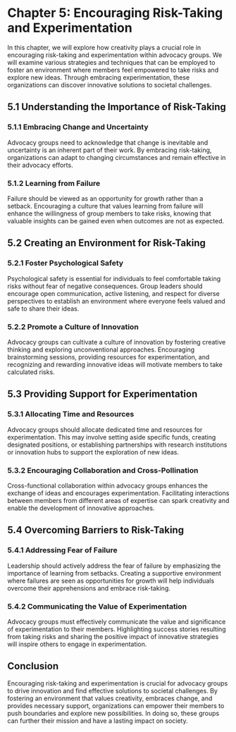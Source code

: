 Chapter 5: Encouraging Risk-Taking and Experimentation
======================================================

In this chapter, we will explore how creativity plays a crucial role in encouraging risk-taking and experimentation within advocacy groups. We will examine various strategies and techniques that can be employed to foster an environment where members feel empowered to take risks and explore new ideas. Through embracing experimentation, these organizations can discover innovative solutions to societal challenges.

5.1 Understanding the Importance of Risk-Taking
-----------------------------------------------

### 5.1.1 Embracing Change and Uncertainty

Advocacy groups need to acknowledge that change is inevitable and uncertainty is an inherent part of their work. By embracing risk-taking, organizations can adapt to changing circumstances and remain effective in their advocacy efforts.

### 5.1.2 Learning from Failure

Failure should be viewed as an opportunity for growth rather than a setback. Encouraging a culture that values learning from failure will enhance the willingness of group members to take risks, knowing that valuable insights can be gained even when outcomes are not as expected.

5.2 Creating an Environment for Risk-Taking
-------------------------------------------

### 5.2.1 Foster Psychological Safety

Psychological safety is essential for individuals to feel comfortable taking risks without fear of negative consequences. Group leaders should encourage open communication, active listening, and respect for diverse perspectives to establish an environment where everyone feels valued and safe to share their ideas.

### 5.2.2 Promote a Culture of Innovation

Advocacy groups can cultivate a culture of innovation by fostering creative thinking and exploring unconventional approaches. Encouraging brainstorming sessions, providing resources for experimentation, and recognizing and rewarding innovative ideas will motivate members to take calculated risks.

5.3 Providing Support for Experimentation
-----------------------------------------

### 5.3.1 Allocating Time and Resources

Advocacy groups should allocate dedicated time and resources for experimentation. This may involve setting aside specific funds, creating designated positions, or establishing partnerships with research institutions or innovation hubs to support the exploration of new ideas.

### 5.3.2 Encouraging Collaboration and Cross-Pollination

Cross-functional collaboration within advocacy groups enhances the exchange of ideas and encourages experimentation. Facilitating interactions between members from different areas of expertise can spark creativity and enable the development of innovative approaches.

5.4 Overcoming Barriers to Risk-Taking
--------------------------------------

### 5.4.1 Addressing Fear of Failure

Leadership should actively address the fear of failure by emphasizing the importance of learning from setbacks. Creating a supportive environment where failures are seen as opportunities for growth will help individuals overcome their apprehensions and embrace risk-taking.

### 5.4.2 Communicating the Value of Experimentation

Advocacy groups must effectively communicate the value and significance of experimentation to their members. Highlighting success stories resulting from taking risks and sharing the positive impact of innovative strategies will inspire others to engage in experimentation.

Conclusion
----------

Encouraging risk-taking and experimentation is crucial for advocacy groups to drive innovation and find effective solutions to societal challenges. By fostering an environment that values creativity, embraces change, and provides necessary support, organizations can empower their members to push boundaries and explore new possibilities. In doing so, these groups can further their mission and have a lasting impact on society.
